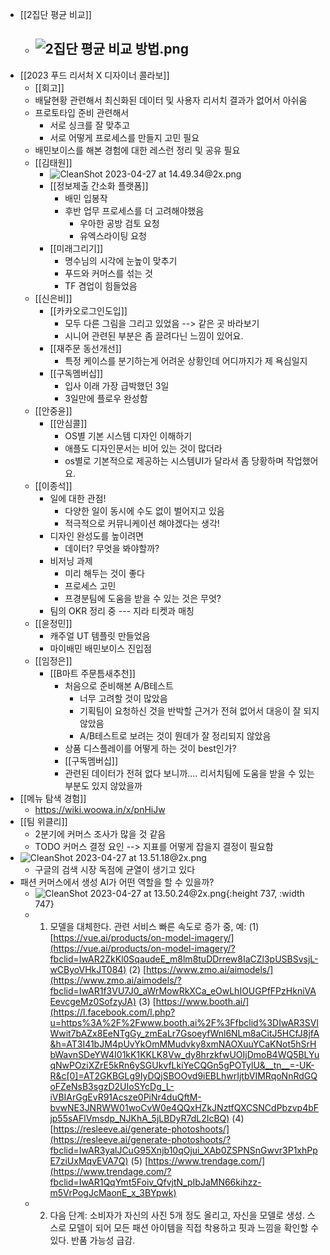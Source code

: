 - [[2집단 평균 비교]]
	- ![2집단 평균 비교 방법.png](../assets/2집단_평균_비교_방법_1682603830208_0.png)
		-
- [[2023 푸드 리서처 X 디자이너 콜라보]]
	- [[회고]]
	- 배달현황 관련해서 최신화된 데이터 및 사용자 리서치 결과가 없어서 아쉬움
	- 프로토타입 준비 관련해서
		- 서로 싱크를 잘 맞추고
		- 서로 어떻게 프로세스를 만들지 고민 필요
	- 배민보이스를 해본 경험에 대한 레스런 정리 및 공유 필요
	- [[김태원]]
		- ![CleanShot 2023-04-27 at 14.49.34@2x.png](../assets/CleanShot_2023-04-27_at_14.49.34@2x_1682574606358_0.png)
		- [[정보제출 간소화 플랫폼]]
			- 배민 입봉작
			- 후반 업무 프로세스를 더 고려해야했음
				- 우아한 공방 검토 요청
				- 유엑스라이팅 요청
		- [[미래그리기]]
			- 명수님의 시각에 눈높이 맞추기
			- 푸드와 커머스를 섞는 것
			- TF 겸업이 힘들었음
	- [[신은비]]
		- [[카카오로그인도입]]
			- 모두 다른 그림을 그리고 있었음 --> 같은 곳 바라보기
			- 시니어 관련된 부분은 좀 끌려다닌 느낌이 있어요.
		- [[재주문 동선개선]]
			- 특정 케이스를 분기하는게 어려운 상황인데 어디까지가 제 욕심일지
		- [[구독멤버십]]
			- 입사 이래 가장 급박했던 3일
			- 3일만에 플로우 완성함
	- [[안중윤]]
		- [[안심콜]]
			- OS별 기본 시스템 디자인 이해하기
			- 애플도 디자인문서는 비어 있는 것이 많더라
			- os별로 기본적으로 제공하는 시스템UI가 달라서 좀 당황하며 작업했어요.
	- [[이종석]]
		- 일에 대한 관점!
			- 다양한 일이 동시에 수도 없이 벌어지고 있음
			- 적극적으로 커뮤니케이션 해야겠다는 생각!
		- 디자인 완성도를 높이려면
			- 데이터? 무엇을 봐야할까?
		- 비저닝 과제
			- 미리 해두는 것이 좋다
			- 프로세스 고민
			- 프경분팀에 도움을 받을 수 있는 것은 무엇?
		- 팀의 OKR 정리 중 --- 지라 티켓과 매칭
	- [[윤정민]]
		- 캐주얼 UT 템플릿 만들었음
		- 마이배민 배민보이스 진입점
	- [[임정은]]
		- [[B마트 주문틈새추천]]
			- 처음으로 준비해본 A/B테스트
				- 너무 고려할 것이 많았음
				- 기획팀이 요청하신 것을 반박할 근거가 전혀 없어서 대응이 잘 되지 않았음
				- A/B테스트로 보려는 것이 뭔데가 잘 정리되지 않았음
			- 상품 디스플레이를 어떻게 하는 것이 best인가?
			- [[구독멤버십]]
			- 관련된 데이터가 전혀 없다 보니까.... 리서치팀에 도움을 받을 수 있는 부분도 있지 않았을까
- [[메뉴 탐색 경험]]
	- https://wiki.woowa.in/x/pnHiJw
- [[팀 위클리]]
	- 2분기에 커머스 조사가 많을 것 같음
	- TODO 커머스 결정 요인 --> 지표를 어떻게 잡을지 결정이 필요함
- ![CleanShot 2023-04-27 at 13.51.18@2x.png](../assets/CleanShot_2023-04-27_at_13.51.18@2x_1682571097637_0.png)
	- 구글의 검색 시장 독점에 균열이 생기고 있다
- 패션 커머스에서 생성 AI가 어떤 역할을 할 수 있을까?
	- ![CleanShot 2023-04-27 at 13.50.24@2x.png](../assets/CleanShot_2023-04-27_at_13.50.24@2x_1682571033018_0.png){:height 737, :width 747}
	- 1. 모델을 대체한다. 관련 서비스 빠른 속도로 증가 중, 예:  (1) [https://vue.ai/products/on-model-imagery/](https://vue.ai/products/on-model-imagery/?fbclid=IwAR2ZkKl0SqaudeE_m8lm8tuDDrrew8IaCZl3pUSBSvsjL-wCByoVHkJT084)  (2) [https://www.zmo.ai/aimodels/](https://www.zmo.ai/aimodels/?fbclid=IwAR1f3VU7J0_aWrMowRkXCa_eOwLhIOUGPfFPzHkniVAEevcgeMz0SofzyJA) (3) [https://www.booth.ai/](https://l.facebook.com/l.php?u=https%3A%2F%2Fwww.booth.ai%2F%3Ffbclid%3DIwAR3SVlWwit7bAZx8EeNTgGy_zmEaLr7GsoeyfWnl6NLm8aCitJ5HCfJ8jfA&h=AT3I41bJM4pUvYkOmMMudvky8xmNAOXuuYCaKNot5hSrHbWavnSDeYW4I01kK1KKLK8Vw_dy8hrzkfwUOIjDmoB4WQ5BLYuqNwPOziXZrE5kRn6ySGUkvfLkiYeCQGn5gPOTylU&__tn__=-UK-R&c[0]=AT2GKBGLg9IyDQjSBOOvd9iEBLhwrIjtbVIMRqoNnRdGQoFZeNsB3sgzD2UIoSYcDg_L-iVBIArGgEvR91Acsze0PiNr4duQftM-bvwNE3JNRWW01woCvW0e4QQxHZkJNztfQXCSNCdPbzvp4bFjp55sAFlVmsdp_NJKhA_5jLBDyR7dL2IcBQ) (4) [https://resleeve.ai/generate-photoshoots/](https://resleeve.ai/generate-photoshoots/?fbclid=IwAR3yalJCuG95Xnjb10qOjui_XAb0ZSPNSnGwvr3P1xhPpE7ziUxMqvEVA7Q) (5) [https://www.trendage.com/](https://www.trendage.com/?fbclid=IwAR1QqYmt5Foiv_QfvjtN_pIbJaMN66kihzz-m5VrPogJcMaonE_x_3BYpwk)
	- 2. 다음 단계: 소비자가 자신의 사진 5개 정도 올리고, 자신을 모델로 생성. 스스로 모델이 되어 모든 패션 아이템을 직접 착용하고 핏과 느낌을 확인할 수 있다. 반품 가능성 급감.